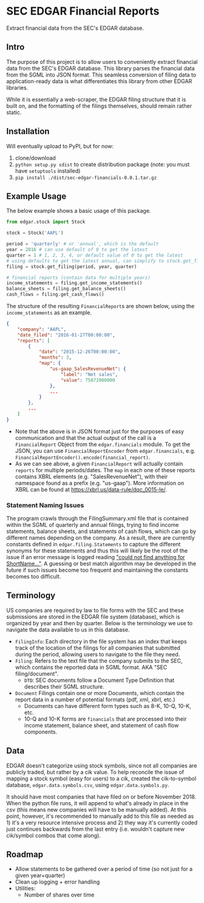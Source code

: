 # SEC EDGAR Financial Reports
Extract financial data from the SEC's EDGAR database.

## Intro
The purpose of this project is to allow users to conveniently extract financial data from the SEC's EDGAR database. This library parses the financial data from the SGML into JSON format. This seamless conversion of filing data to application-ready data is what differentiates this library from other EDGAR libraries.

While it is essentially a web-scraper, the EDGAR filing structure that it is built on, and the formatting of the filings themselves, should remain rather static.


## Installation
Will eventually upload to PyPI, but for now:
1. clone/download
2. `python setup.py sdist` to create distribution package (note: you must have `setuptools` installed)
3. `pip install ./dist/sec-edgar-financials-0.0.1.tar.gz`


## Example Usage
The below example shows a basic usage of this package.
```python
from edgar.stock import Stock

stock = Stock('AAPL')

period = 'quarterly' # or 'annual', which is the default
year = 2016 # can use default of 0 to get the latest
quarter = 1 # 1, 2, 3, 4, or default value of 0 to get the latest
# using defaults to get the latest annual, can simplify to stock.get_filing()
filing = stock.get_filing(period, year, quarter)

# financial reports (contain data for multiple years)
income_statements = filing.get_income_statements()
balance_sheets = filing.get_balance_sheets()
cash_flows = filing.get_cash_flows()
```

The structure of the resulting `FinancialReport`s are shown below, using the `income_statements` as an example.
```json
{
	"company": "AAPL",
	"date_filed": "2016-01-27T00:00:00",
	"reports": [
		{
			"date": "2015-12-26T00:00:00",
			"months": 3,
			"map": {
				"us-gaap_SalesRevenueNet": {
					"label": "Net sales",
					"value": 75872000000
				},
				...
			}
		},
		...
	]
}
```
 * Note that the above is in JSON format just for the purposes of easy communication and that the actual output of the call is a `FinancialReport` Object from the `edgar.financials` module. To get the JSON, you can use `FinancialReportEncoder` from `edgar.financials`, e.g. `FinancialReportEncoder().encode(financial_report)`.
 * As we can see above, a given `FinancialReport` will actually contain `reports` for multiple periods/dates. The `map` in each one of these reports contains XBRL elements (e.g. "SalesRevenueNet"), with their namespace found as a prefix (e.g. "us-gaap"). More information on XBRL can be found at https://xbrl.us/data-rule/dqc_0015-le/.

### Statement Naming Issues
The program crawls through the FilingSummary.xml file that is contained within the SGML of quarterly and annual filings, trying to find income statements, balance sheets, and statements of cash flows, which can go by different names depending on the company. As a result, there are currently constants defined in `edgar.filing.Statements` to capture the different synonyms for these statements and thus this will likely be the root of the issue if an error message is logged reading ["could not find anything for ShortName..."](https://github.com/farhadab/sec-edgar-financials/issues/2). A guessing or best match algorithm may be developed in the future if such issues become too frequent and maintaining the constants becomes too difficult.

## Terminology
US companies are required by law to file forms with the SEC and these submissions are stored in the EDGAR file system (database), which is organized by year and then by quarter. Below is the terminology we use to navigate the data available to us in this database.

 * `FilingInfo`: Each directory in the file system has an index that keeps track of the location of the filings for all companies that submitted during the period, allowing users to navigate to the file they need.
 * `Filing`: Refers to the text file that the company submits to the SEC, which contains the reported data in SGML format. AKA "SEC filing/document".
   * `DTD`: SEC documents follow a Document Type Definition that describes their SGML structure.
 * `Document` Filings contain one or more Documents, which contain the report data in a number of potential formats (pdf, xml, xbrl, etc.)
   * Documents can have different form types such as 8-K, 10-Q, 10-K, etc.
   * 10-Q and 10-K forms are `financials` that are processed into their income statement, balance sheet, and statement of cash flow components.


## Data
EDGAR doesn't categorize using stock symbols, since not all companies are publicly traded, but rather by a cik value. To help reconcile the issue of mapping a stock symbol (easy for users) to a cik, created the cik-to-symbol database, `edgar.data.symbols.csv`, using `edgar.data.symbols.py`.

It should have most companies that have filed on or before November 2018. When the python file runs, it will append to what's already in place in the csv (this means new companies will have to be manually added). At this point, however, it's recommended to manually add to this file as needed as 1) it's a very resource intensive process and 2) they way it's currently coded just continues backwards from the last entry (i.e. wouldn't capture new cik/symbol combos that come along).


## Roadmap
 * Allow statements to be gathered over a period of time (so not just for a given year+quarter)
 * Clean up logging + error handling
 * Utilities:
   * Number of shares over time
